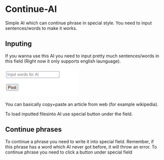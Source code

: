 # Continue-AI
Simple AI which can continue phrase in special style. You need to input sentences/words to make it works.

## Inputing

If you wanna use this AI you need to input pretty much sentences/words in this field (Right now it only supports english launguage).

![Input for words or sentences](/Images/Input.PNG?raw=true)

You can basically copy+paste an article from web (for example wikipedia). 

To load inputted filesinto AI use special button under the field.


## Continue phrases

To continue a phrase you need to write it into special field. Remember, if this phrase has a word which AI never got before, it will throw an error. To continue phrase you need to click a button under special field
